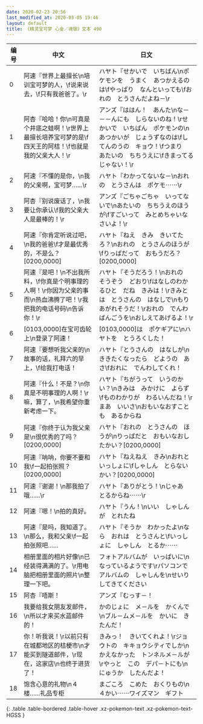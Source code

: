 ```yaml
---
date: 2020-02-23 20:56
last_modified_at: 2020-03-05 19:46
layout: default
title: 《精灵宝可梦 心金／魂银》文本 490
---
```

| 编号 | 中文 | 日文 |
| ---- | ---- | ---- |
| 0 | 阿速『世界上最擅长\n培训宝可梦的人，\f说来说去，\f只有我爸爸了。\r | ハヤト『せかいで　いちばん\nポケモンを　うまく　あつかえるのは\fやっぱり　なんといっても\fおれの　とうさんだよね－\r |
| 1 | 阿杏『哈哈！你\n可真是个井底之蛙啊！\r世界上最擅长培养宝可梦的是\f四天王的阿桔！\f也就是我的父亲大人！\r | アンズ『ははん！　あんた\nな－－－んにも　しらないのね！\rせかいで　いちばん　ポケモンの\nあつかいが　じょうずなのは\fしてんのうの　キョウ！\fつまり　あたいの　ちちうえに\fきまってるじゃない！\r |
| 2 | 阿速『不懂的是你，\n我的父亲啊，宝可梦……\r | ハヤト『わかってないな－\nおれの　とうさんは　ポケモ⋯⋯\r |
| 3 | 阿杏『别说废话了，\n我要让你承认\f我的父亲大人是最棒的！\r | アンズ『ごちゃごちゃ　いってないで\nあたいの　ちちうえのほうが\fすごいって　みとめちゃいなさいよ！\r |
| 4 | 阿速『你肯定听说过吧，\n我的爸爸\f才是最优秀的，不是么？[0200,0000] | ハヤト『ねえ　きみ　きいてたろ？\nおれの　とうさんのほうが\fりっぱだって　おもうだろ？[0200,0000] |
| 5 | 阿速『是吧！\n不出我所料，\f你真是个明事理的人啊！\r你因为父亲的事而\n热血沸腾了吧！\r我把我的电话号码\n告诉你！\r | ハヤト『そうだろう！\nおれの　そうぞう　どおり\fはなしのわかるひと　だね　きみは！\rきみとは　とうさんの　はなしで\nもりあがれそうだ！\rおれの　でんわばんごうを\nおしえてあげるよ！\r |
| 6 | [0103,0000]在宝可齿轮上\n登录了阿速！ | [0103,0000]は　ポケギアに\nハヤトを　とうろくした！ |
| 7 | 阿速『要想听我父亲的\n故事的话，礼拜六的早上，\f给我打电话！ | ハヤト『とうさんの　はなしが\nききたくなったら　どようの　あさ\fおれに　でんわしてくれ！ |
| 8 | 阿速『什么！不是？\n你真是不明事理的人啊！\r嘛，算了，\n我希望你重新考虑一下。 | ハヤト『ちがうって　いうのかい？\nきみは　みかけに　よらず\fものわかりが　わるいんだね！\rまあ　いいさ\nおもいなおすことも　あるからね |
| 9 | 阿速『你终于认为我父亲是\n很优秀的了吗？[0200,0000] | ハヤト『おれの　とうさんの　ほうが\nりっぱだと　おもいなおしたかい？[0200,0000] |
| 10 | 阿速『呐呐，你要不要和我\f一起拍张照？[0200,0000] | ハヤト『ねえねえ　きみ\nおれと　いっしょに\fしゃしん　とらないかい？[0200,0000] |
| 11 | 阿速『谢谢！\n那我拍了哦……\r | ハヤト『ありがとう！\nじゃあ　とるからね⋯⋯\r |
| 12 | 阿速『嗯！\n拍的真好。 | ハヤト『うん！\nいい　しゃしんが　とれたね |
| 13 | 阿速『是吗，我知道了。\n那么，我和父亲\f一起拍张照吧…… | ハヤト『そうか　わかったよ\nなら　おれは　とうさんと\fいっしょに　しゃしん　とるか⋯⋯ |
| 14 | 相册里面的相片好像\n已经装得满满的了。\r用电脑把相册里面的照片\n整理一下吧。 | フォトアルバムが　いっぱいに\nなっているようです\rパソコンで　アルバムの　しゃしんを\nせいり　してきてください |
| 15 | 阿杏『唔斯！ | アンズ『むっす－！ |
| 16 | 我要给我女朋友发邮件，\n所以才来买水蓝邮件的！ | かのじょに　メ－ルを　かくんで\nブル－ムメ－ルを　かいに　きたんだ！ |
| 17 | 你！听我说！\r以前只有在城都地区的桔梗市\n才能买到隧道邮件，\r现在，这家店\n也终于进货了！ | きみっ！　きいてくれよ！\rジョウトの　キキョウシティでしか\nかえなかった　トンネルメ－ルが\rやっと　この　デパ－トにも\nにゅうか　したんだよ！ |
| 18 | 饱含心意的礼物\n４楼……礼品专柜 | まごころ　こめた　おくりもの\n４かい⋯⋯ワイズマン　ギフト |
{: .table .table-bordered .table-hover .xz-pokemon-text .xz-pokemon-text-HGSS }